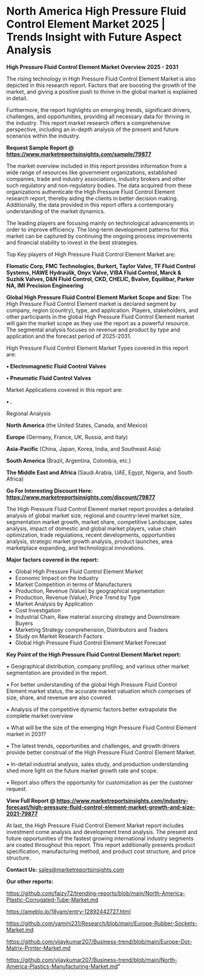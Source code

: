 # North America High Pressure Fluid Control Element Market 2025 | Trends Insight with Future Aspect Analysis

<Strong> High Pressure Fluid Control Element Market Overview 2025 - 2031</strong>

The rising technology in High Pressure Fluid Control Element Market is also depicted in this research report. Factors that are boosting the growth of the market, and giving a positive push to thrive in the global market is explained in detail.

Furthermore, the report highlights on emerging trends, significant drivers, challenges, and opportunities, providing all necessary data for thriving in the industry. This report market research offers a comprehensive perspective, including an in-depth analysis of the present and future scenarios within the industry.

<strong>Request Sample Report @ <a href=https://www.marketreportsinsights.com/sample/79877>https://www.marketreportsinsights.com/sample/79877</a></strong>

The market overview included in this report provides information from a wide range of resources like government organizations, established companies, trade and industry associations, industry brokers and other such regulatory and non-regulatory bodies. The data acquired from these organizations authenticate the High Pressure Fluid Control Element research report, thereby aiding the clients in better decision making. Additionally, the data provided in this report offers a contemporary understanding of the market dynamics.

The leading players are focusing mainly on technological advancements in order to improve efficiency. The long-term development patterns for this market can be captured by continuing the ongoing process improvements and financial stability to invest in the best strategies.

Top Key players of High Pressure Fluid Control Element Market are:

<strong>Flomatic Corp, FMC Technologies, Burkert, Taylor Valve, TF Fluid Control Systems, HAWE Hydraulik, Onyx Valve, VIBA Fluid Control, Marck & Suzhik Valves, D&N Fluid Control, CKD, CHELIC, Bvalve, Equilibar, Parker NA, IMI Precision Engineering</strong>

<strong><b>Global High Pressure Fluid Control Element Market Scope and Size:</b></strong>
The High Pressure Fluid Control Element market is declared segment by company, region (country), type, and application. Players, stakeholders, and other participants in the global High Pressure Fluid Control Element market will gain the market scope as they use the report as a powerful resource. The segmental analysis focuses on revenue and product by type and application and the forecast period of 2025-2031.

High Pressure Fluid Control Element Market Types covered in this report are:

<strong>• Electromagnetic Fluid Control Valves

• Pneumatic Fluid Control Valves</strong>

Market Applications covered in this report are:

<strong>• .</strong> 

Regional Analysis

<strong>North America</strong> (the United States, Canada, and Mexico)

<strong>Europe</strong> (Germany, France, UK, Russia, and Italy)

<strong>Asia-Pacific</strong> (China, Japan, Korea, India, and Southeast Asia)

<strong>South America</strong> (Brazil, Argentina, Colombia, etc.)

<strong>The Middle East and Africa</strong> (Saudi Arabia, UAE, Egypt, Nigeria, and South Africa)

<strong>Go For Interesting Discount Here: <a href=https://www.marketreportsinsights.com/discount/79877>https://www.marketreportsinsights.com/discount/79877</a></strong>

The High Pressure Fluid Control Element market report provides a detailed analysis of global market size, regional and country-level market size, segmentation market growth, market share, competitive Landscape, sales analysis, impact of domestic and global market players, value chain optimization, trade regulations, recent developments, opportunities analysis, strategic market growth analysis, product launches, area marketplace expanding, and technological innovations.

<strong><b>Major factors covered in the report:</b></strong>
<ul>
  <li>Global High Pressure Fluid Control Element Market </li>
  <li>Economic Impact on the Industry</li>
  <li>Market Competition in terms of Manufacturers</li>
  <li>Production, Revenue (Value) by geographical segmentation</li>
  <li>Production, Revenue (Value), Price Trend by Type</li>
  <li>Market Analysis by Application</li>
  <li>Cost Investigation</li>
  <li>Industrial Chain, Raw material sourcing strategy and Downstream Buyers</li>
  <li>Marketing Strategy comprehension, Distributors and Traders</li>
  <li>Study on Market Research Factors</li>
  <li>Global High Pressure Fluid Control Element Market Forecast</li>
</ul>

<strong><b>Key Point of the High Pressure Fluid Control Element Market report:</b></strong>

• Geographical distribution, company profiling, and various other market segmentation are provided in the report.

• For better understanding of the global High Pressure Fluid Control Element market status, the accurate market valuation which comprises of size, share, and revenue are also covered.

• Analysis of the competitive dynamic factors better extrapolate the complete market overview

• What will be the size of the emerging High Pressure Fluid Control Element market in 2031?

• The latest trends, opportunities and challenges, and growth drivers provide better construal of the High Pressure Fluid Control Element Market.

• In-detail industrial analysis, sales study, and production understanding shed more light on the future market growth rate and scope.

• Report also offers the opportunity for customization as per the customer request.

<strong><b>View Full Report @ <a href=https://www.marketreportsinsights.com/industry-forecast/high-pressure-fluid-control-element-market-growth-and-size-2021-79877>https://www.marketreportsinsights.com/industry-forecast/high-pressure-fluid-control-element-market-growth-and-size-2021-79877</a></b></strong>


At last, the High Pressure Fluid Control Element Market report includes investment come analysis and development trend analysis. The present and future opportunities of the fastest growing international industry segments are coated throughout this report. This report additionally presents product specification, manufacturing method, and product cost structure, and price structure.

<strong>Contact Us:</strong>
sales@marketreportsinsights.com

<strong>Our other reports:</strong>

<a href=https://github.com/faizy72/trending-reports/blob/main/North-America-Plastic-Corrugated-Tube-Market.md>https://github.com/faizy72/trending-reports/blob/main/North-America-Plastic-Corrugated-Tube-Market.md</a>

<a href=https://ameblo.jp/18yam/entry-12892442727.html>https://ameblo.jp/18yam/entry-12892442727.html</a>

<a href=https://github.com/yamini231/Research/blob/main/Europe-Rubber-Sockets-Market.md>https://github.com/yamini231/Research/blob/main/Europe-Rubber-Sockets-Market.md</a>

<a href=https://github.com/vijaykumar207/Business-trend/blob/main/Europe-Dot-Matrix-Printer-Market.md>https://github.com/vijaykumar207/Business-trend/blob/main/Europe-Dot-Matrix-Printer-Market.md</a>

<a href=https://github.com/vijaykumar207/Business-trend/blob/main/North-America-Plastics-Manufacturing-Market.md>https://github.com/vijaykumar207/Business-trend/blob/main/North-America-Plastics-Manufacturing-Market.md</a>"
